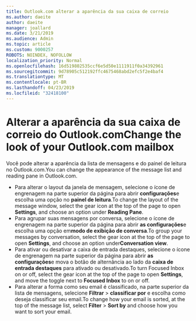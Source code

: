 ```yaml
---
title: Outlook.com alterar a aparência da sua caixa de correio
ms.author: daeite
author: daeite
manager: joallard
ms.date: 3/21/2019
ms.audience: Admin
ms.topic: article
ms.custom: 9000257
ROBOTS: NOINDEX, NOFOLLOW
localization_priority: Normal
ms.openlocfilehash: 16d519802535ccf6e5d50e1111911f0a34392961
ms.sourcegitcommit: 9d78905c512192ffc4675468abd2efc5f2e4baf4
ms.translationtype: MT
ms.contentlocale: pt-BR
ms.lasthandoff: 04/23/2019
ms.locfileid: "32418100"
---
```

# <a name="change-the-look-of-your-outlookcom-mailbox"></a><span data-ttu-id="fd804-102">Alterar a aparência da sua caixa de correio do Outlook.com</span><span class="sxs-lookup"><span data-stu-id="fd804-102">Change the look of your Outlook.com mailbox</span></span>

<span data-ttu-id="fd804-103">Você pode alterar a aparência da lista de mensagens e do painel de leitura no Outlook.com.</span><span class="sxs-lookup"><span data-stu-id="fd804-103">You can change the appearance of the message list and reading pane in Outlook.com.</span></span>

- <span data-ttu-id="fd804-104">Para alterar o layout da janela de mensagem, selecione o ícone de engrenagem na parte superior da página para abrir **configurações**e escolha uma opção no **painel de leitura**.</span><span class="sxs-lookup"><span data-stu-id="fd804-104">To change the layout of the message window, select the gear icon at the top of the page to open **Settings**, and choose an option under **Reading Pane**.</span></span>
- <span data-ttu-id="fd804-105">Para agrupar suas mensagens por conversa, selecione o ícone de engrenagem na parte superior da página para abrir **as configurações**e escolha uma opção em**modo de exibição de conversa**.</span><span class="sxs-lookup"><span data-stu-id="fd804-105">To group your messages by conversation, select the gear icon at the top of the page to open **Settings**, and choose an option under**Conversation view**.</span></span>
- <span data-ttu-id="fd804-106">Para ativar ou desativar a caixa de entrada destaques, selecione o ícone de engrenagem na parte superior da página para abrir **as configurações**e mova o botão de alternância ao lado da **caixa de entrada destaques** para ativado ou desativado.</span><span class="sxs-lookup"><span data-stu-id="fd804-106">To turn Focused Inbox on or off, select the gear icon at the top of the page to open **Settings**, and move the toggle next to **Focused Inbox** to on or off.</span></span>
- <span data-ttu-id="fd804-107">Para alterar a forma como seu email é classificado, na parte superior da lista de mensagens, selecione **Filtrar** > **classificar por** e escolha como deseja classificar seu email.</span><span class="sxs-lookup"><span data-stu-id="fd804-107">To change how your email is sorted, at the top of the message list, select **Filter** > **Sort by** and choose how you want to sort your email.</span></span>